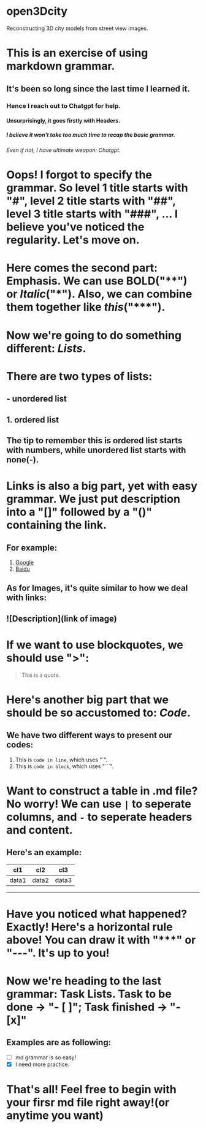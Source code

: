 # open3Dcity
Reconstructing 3D city models from street view images.

# This is an exercise of using markdown grammar.

## It's been so long since the last time I learned it.

### Hence I reach out to Chatgpt for help.

#### Unsurprisingly, it goes firstly with Headers.

##### I believe it won't take too much time to recap the basic grammar.

###### Even if not, I have ultimate weapon: Chatgpt.

# Oops! I forgot to specify the grammar. So level 1 title starts with "#", level 2 title starts with "##", level 3 title starts with "###", ... I believe you've noticed the regularity. Let's move on.

# Here comes the second part: **Emphasis**. We can use **BOLD**("\*\*") or *Italic*("\*"). Also, we can combine them together like ***this***("\*\*\*").

# Now we're going to do something different: ***Lists***.

# There are two types of lists: 
  ## - unordered list
  ## 1. ordered list
  ## The tip to remember this is ordered list starts with numbers, while unordered list starts with none(-).

# **Links** is also a big part, yet with easy grammar. We just put description into a "[]" followed by a "()" containing the link.
  ## For example:
  1. [Google](https://www.google.com)
  2. [Baidu](https://www.baidu.com)

  ## As for Images, it's quite similar to how we deal with **links**:
  ## ![Description](link of image)

# If we want to use **blockquotes**, we should use ">":
  > This is a quote.

# Here's another big part that we should be so accustomed to: ***Code***.
 ## We have two different ways to present our codes:
 1. This is `code in line`, which uses "`". 
 2. This is ```code in block```, which uses "```".

# Want to construct a table in .md file? No worry! We can use `|` to seperate columns, and `-` to seperate headers and content.
  ## Here's an example:
  | cl1 | cl2 | cl3 |
  | --- | --- | --- |
  | data1 | data2 | data3 |

---

# Have you noticed what happened? Exactly! Here's a horizontal rule above! You can draw it with "***" or "---". It's up to you!

# Now we're heading to the last grammar: Task Lists. Task to be done -> "- [ ]"; Task finished -> "- [x]" 
  ## Examples are as following:
  - [ ] md grammar is so easy!
  - [x] I need more practice.

# That's all! Feel free to begin with your firsr md file right away!(or anytime you want)
